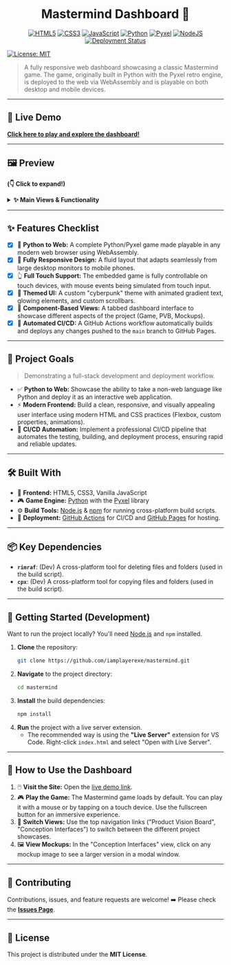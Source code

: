 <div align="center">

# Mastermind Dashboard 🧠

</div>

<p align="center">
  <!-- Tech Stack Badges -->
  <a href="https://developer.mozilla.org/en-US/docs/Web/Guide/HTML/HTML5"><img src="https://img.shields.io/badge/HTML5-%23E34F26.svg?style=for-the-badge&logo=html5&logoColor=white" alt="HTML5"></a>
  <a href="https://developer.mozilla.org/en-US/docs/Web/CSS"><img src="https://img.shields.io/badge/CSS3-%231572B6.svg?style=for-the-badge&logo=css3&logoColor=white" alt="CSS3"></a>
  <a href="https://developer.mozilla.org/en-US/docs/Web/JavaScript"><img src="https://img.shields.io/badge/JavaScript-%23F7DF1E.svg?style=for-the-badge&logo=javascript&logoColor=black" alt="JavaScript"></a>
  <a href="https://www.python.org"><img src="https://img.shields.io/badge/Python-3.x-%233776AB.svg?style=for-the-badge&logo=python&logoColor=white" alt="Python"></a>
  <a href="https://github.com/kitao/pyxel"><img src="https://img.shields.io/badge/Pyxel-Engine-%23FF6699.svg?style=for-the-badge" alt="Pyxel"></a>
  <!-- Deployment Badges -->
  <a href="https://nodejs.org/"><img src="https://img.shields.io/badge/Node.js-Build_Tool-%2343853D.svg?style=for-the-badge&logo=node.js&logoColor=white" alt="NodeJS"></a>
  
  <!-- MODIFICATION: This is the new, styled badge -->
  <a href="https://github.com/iamplayerexe/mastermind/actions/workflows/deploy.yml">
    <img src="https://img.shields.io/github/actions/workflow/status/iamplayerexe/mastermind/deploy.yml?branch=main&style=for-the-badge&label=Deployment&logo=githubactions&logoColor=white" alt="Deployment Status">
  </a>

  <!-- License Badge -->
  <a href="https://opensource.org/licenses/MIT"><img src="https://img.shields.io/badge/License-MIT-yellow.svg?style=for-the-badge" alt="License: MIT"></a>
</p>

> A fully responsive web dashboard showcasing a classic Mastermind game. The game, originally built in Python with the Pyxel retro engine, is deployed to the web via WebAssembly and is playable on both desktop and mobile devices.

---

## 🚀 Live Demo

**[Click here to play and explore the dashboard!](https://iamplayerexe.github.io/mastermind/)**

---

## 🖼️ Preview

**(👇 Click to expand!)**

<details>
  <summary><strong>✨ Main Views & Functionality</strong></summary>
  <br/>
  <p align="center">
    <em>The Mastermind game, embedded and fully playable on desktop and mobile.</em>
    <br/>
    <img src="https://raw.githubusercontent.com/iamplayerexe/mastermind/main/mockup-game.jpeg" alt="Mastermind Game View" width="600"/>
    <br/><br/>
    <em>The Product Vision Board, displayed as responsive cards.</em>
    <br/><br/>
    <em>The Mockups section, with a fancy horizontal scroll on desktop and vertical stack on mobile.</em>
  </p>
</details>

---

## ✨ Features Checklist

-   [x] 🐍 **Python to Web:** A complete Python/Pyxel game made playable in any modern web browser using WebAssembly.
-   [x] 📱 **Fully Responsive Design:** A fluid layout that adapts seamlessly from large desktop monitors to mobile phones.
-   [x] 👆 **Full Touch Support:** The embedded game is fully controllable on touch devices, with mouse events being simulated from touch input.
-   [x] 💅 **Themed UI:** A custom "cyberpunk" theme with animated gradient text, glowing elements, and custom scrollbars.
-   [x] 🧩 **Component-Based Views:** A tabbed dashboard interface to showcase different aspects of the project (Game, PVB, Mockups).
-   [x] 🚀 **Automated CI/CD:** A GitHub Actions workflow automatically builds and deploys any changes pushed to the `main` branch to GitHub Pages.

---

## 🎯 Project Goals

> Demonstrating a full-stack development and deployment workflow.

*   ✅ **Python to Web:** Showcase the ability to take a non-web language like Python and deploy it as an interactive web application.
*   ⚡ **Modern Frontend:** Build a clean, responsive, and visually appealing user interface using modern HTML and CSS practices (Flexbox, custom properties, animations).
*   🤖 **CI/CD Automation:** Implement a professional CI/CD pipeline that automates the testing, building, and deployment process, ensuring rapid and reliable updates.

---

## 🛠️ Built With

*   🎨 **Frontend:** HTML5, CSS3, Vanilla JavaScript
*   🎮 **Game Engine:** [Python](https://www.python.org/) with the [Pyxel](https://github.com/kitao/pyxel) library
*   ⚙️ **Build Tools:** [Node.js](https://nodejs.org/) & [npm](https://www.npmjs.com/) for running cross-platform build scripts.
*   🚀 **Deployment:** [GitHub Actions](https://github.com/features/actions) for CI/CD and [GitHub Pages](https://pages.github.com/) for hosting.

---

## 📦 Key Dependencies

*   **`rimraf`**: (Dev) A cross-platform tool for deleting files and folders (used in the build script).
*   **`cpx`**: (Dev) A cross-platform tool for copying files and folders (used in the build script).

---

## 🚀 Getting Started (Development)

Want to run the project locally? You'll need [Node.js](https://nodejs.org/) and `npm` installed.

1.  **Clone** the repository:
    ```bash
    git clone https://github.com/iamplayerexe/mastermind.git
    ```
2.  **Navigate** to the project directory:
    ```bash
    cd mastermind
    ```
3.  **Install** the build dependencies:
    ```bash
    npm install
    ```
4.  **Run** the project with a live server extension.
    *   The recommended way is using the **"Live Server"** extension for VS Code. Right-click `index.html` and select "Open with Live Server".

---

## 📖 How to Use the Dashboard

1.  🖱️ **Visit the Site:** Open the [live demo link](https://iamplayerexe.github.io/mastermind/).
2.  🎮 **Play the Game:** The Mastermind game loads by default. You can play it with a mouse or by tapping on a touch device. Use the fullscreen button for an immersive experience.
3.  🧭 **Switch Views:** Use the top navigation links ("Product Vision Board", "Conception Interfaces") to switch between the different project showcases.
4.  🖼️ **View Mockups:** In the "Conception Interfaces" view, click on any mockup image to see a larger version in a modal window.

---

## 🤝 Contributing

Contributions, issues, and feature requests are welcome!
➡️ Please check the [**Issues Page**](https://github.com/iamplayerexe/mastermind/issues).

---

## 📜 License

This project is distributed under the **MIT License**.